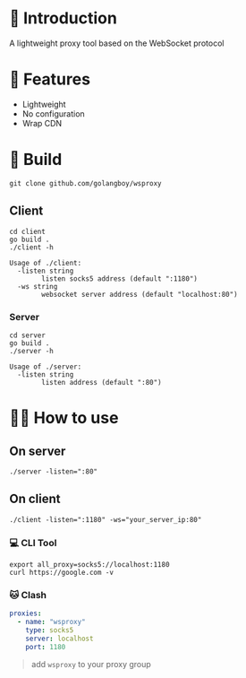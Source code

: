 # 📖 Introduction
A lightweight proxy tool based on the WebSocket protocol
# 🚀 Features
- Lightweight
- No configuration
- Wrap CDN
# 🔨️ Build
```shell
git clone github.com/golangboy/wsproxy
```

## Client
```shell
cd client
go build .
./client -h
```

```shell
Usage of ./client:
  -listen string
        listen socks5 address (default ":1180")
  -ws string
        websocket server address (default "localhost:80")

```

### Server
```shell
cd server
go build .
./server -h
```

```shell
Usage of ./server:
  -listen string
        listen address (default ":80")

```

# 🧑‍💻 How to use
## On server
```shell
./server -listen=":80"
```

## On client
```shell
./client -listen=":1180" -ws="your_server_ip:80"
```
### 💻 CLI Tool
```shell
export all_proxy=socks5://localhost:1180
curl https://google.com -v
```
### 🐱 Clash
```yaml
proxies:
  - name: "wsproxy"
    type: socks5
    server: localhost
    port: 1180
```
> add `wsproxy` to your proxy group